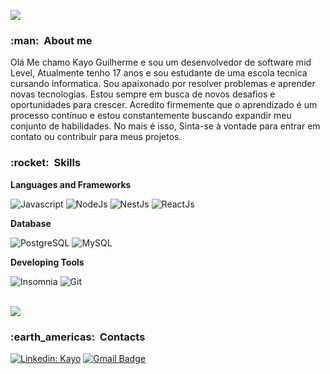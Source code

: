 
![](https://komarev.com/ghpvc/?username=Priizy12&color=006bed)

<h3> :man: &nbsp;About me</h3>

 Olá Me chamo Kayo Guilherme e sou um desenvolvedor de software mid Level, Atualmente tenho 17 anos e sou estudante de uma escola tecnica cursando informatica. Sou apaixonado por resolver problemas e aprender novas tecnologias. Estou sempre em busca de novos desafios e oportunidades para crescer. Acredito firmemente que o aprendizado é um processo contínuo e estou constantemente buscando expandir meu conjunto de habilidades.
 No mais é isso,  Sinta-se à vontade para entrar em contato ou contribuir para meus projetos.

<h3> :rocket: &nbsp;Skills </h3>

**Languages and Frameworks**


  ![Javascript](https://img.shields.io/badge/Javascript-ED8B00?style=for-the-badge&logo=Javascript&logoColor=white)
  ![NodeJs](https://img.shields.io/badge/NodeJs-6DB33F?style=for-the-badge&logo=NodeJs&logoColor=white)
  ![NestJs](https://img.shields.io/badge/NestJs-b81414?style=for-the-badge&logo=NestJs&logoColor=white)
  ![ReactJs](https://img.shields.io/badge/React-316192?style=for-the-badge&logo=React&logoColor=white)
 
  
**Database**

  ![PostgreSQL](https://img.shields.io/badge/PostgreSQL-316192?style=for-the-badge&logo=postgresql&logoColor=white)
  ![MySQL](https://img.shields.io/badge/MySQL-133331?style=for-the-badge&logo=mysql&logoColor=white)
 

**Developing Tools**

  ![Insomnia](https://img.shields.io/badge/Insomnia-6f00ff?style=for-the-badge&logo=Insomnia&logoColor=white)
  ![Git](https://img.shields.io/badge/GIT-E44C30?style=for-the-badge&logo=git&logoColor=white)
  
<br/>

<a href="https://github.com/Priizy12">
  <img align="center" src="https://github-readme-stats.vercel.app/api?username=Priizy12&show_icons=true&theme=dark&include_all_commits=true&count_private=true" />
</a>

<br/>

<h3> :earth_americas: &nbsp;Contacts </h3> 

[![Linkedin: Kayo](https://img.shields.io/badge/-Kayo-blue?style=flat-square&logo=Linkedin&logoColor=white&link=www.linkedin.com/in/kayo-silva-661337291)](www.linkedin.com/in/kayo-silva-661337291)
[![Gmail Badge](https://img.shields.io/badge/-kayyogui87@gmail.com-006bed?style=flat-square&logo=Gmail&logoColor=white&link=kayyogui87@gmail.com)](kayyogui87@gmail.com)
